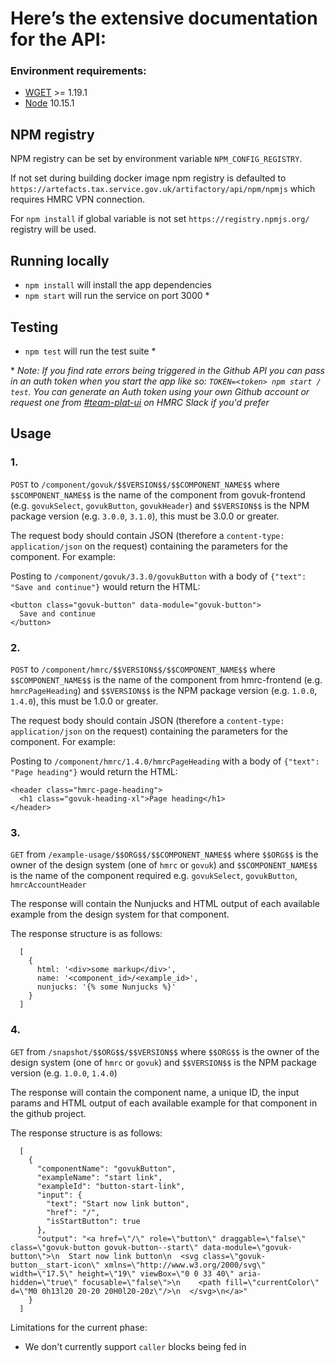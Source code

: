 # Here’s the extensive documentation for the API:

### Environment requirements:

* [WGET](http://gnuwin32.sourceforge.net/packages/wget.htm) >= 1.19.1
* [Node](https://nodejs.org/en/) 10.15.1


## NPM registry
NPM registry can be set by environment variable `NPM_CONFIG_REGISTRY`.

If not set during building docker image npm registry is defaulted to `https://artefacts.tax.service.gov.uk/artifactory/api/npm/npmjs` which requires HMRC VPN connection.

For `npm install` if global variable is not set `https://registry.npmjs.org/` registry will be used.

## Running locally

* `npm install` will install the app dependencies
* `npm start` will run the service on port 3000 *

## Testing

* `npm test` will run the test suite *

\* _Note: If you find rate errors being triggered in the Github API you can pass in an auth token when you start the app like so: `TOKEN=<token> npm start / test`. You can generate an Auth token using your own Github account or request one from [#team-plat-ui](https://hmrcdigital.slack.com/messages/CJMUM9AG3) on HMRC Slack if you'd prefer_

## Usage

### 1.

`POST` to `/component/govuk/$$VERSION$$/$$COMPONENT_NAME$$` where `$$COMPONENT_NAME$$` is the name of the component from govuk-frontend (e.g. `govukSelect`, `govukButton`, `govukHeader`) and `$$VERSION$$` is the NPM package version (e.g. `3.0.0`, `3.1.0`), this must be 3.0.0 or greater.

The request body should contain JSON (therefore a `content-type: application/json` on the request) containing the parameters for the component.  For example:

Posting to `/component/govuk/3.3.0/govukButton` with a body of `{"text": "Save and continue"}` would return the HTML:

```
<button class="govuk-button" data-module="govuk-button">
  Save and continue
</button>
```

### 2.

`POST` to `/component/hmrc/$$VERSION$$/$$COMPONENT_NAME$$` where `$$COMPONENT_NAME$$` is the name of the component from hmrc-frontend (e.g. `hmrcPageHeading`) and `$$VERSION$$` is the NPM package version (e.g. `1.0.0`, `1.4.0`), this must be 1.0.0 or greater.

The request body should contain JSON (therefore a `content-type: application/json` on the request) containing the parameters for the component.  For example:

Posting to `/component/hmrc/1.4.0/hmrcPageHeading` with a body of `{"text": "Page heading"}` would return the HTML:

```
<header class="hmrc-page-heading">
  <h1 class="govuk-heading-xl">Page heading</h1>
</header>
```

### 3.

`GET` from `/example-usage/$$ORG$$/$$COMPONENT_NAME$$` where `$$ORG$$` is the owner of the design system (one of `hmrc` or `govuk`) and `$$COMPONENT_NAME$$` is the name of the component required e.g. `govukSelect`, `govukButton`, `hmrcAccountHeader`

The response will contain the Nunjucks and HTML output of each available example from the design system for that component.

The response structure is as follows:

```
  [
    {
      html: '<div>some markup</div>',
      name: '<component_id>/<example_id>',
      nunjucks: '{% some Nunjucks %}'
    }
  ]
```

### 4.

`GET` from `/snapshot/$$ORG$$/$$VERSION$$` where `$$ORG$$` is the owner of the design system (one of `hmrc` or `govuk`) and `$$VERSION$$` is the NPM package version (e.g. `1.0.0`, `1.4.0`)

The response will contain the component name, a unique ID, the input params and HTML output of each available example for that component in the github project.

The response structure is as follows:

```
  [
    {
      "componentName": "govukButton",
      "exampleName": "start link",
      "exampleId": "button-start-link",
      "input": {
        "text": "Start now link button",
        "href": "/",
        "isStartButton": true
      },
      "output": "<a href=\"/\" role=\"button\" draggable=\"false\" class=\"govuk-button govuk-button--start\" data-module=\"govuk-button\">\n  Start now link button\n  <svg class=\"govuk-button__start-icon\" xmlns=\"http://www.w3.org/2000/svg\" width=\"17.5\" height=\"19\" viewBox=\"0 0 33 40\" aria-hidden=\"true\" focusable=\"false\">\n    <path fill=\"currentColor\" d=\"M0 0h13l20 20-20 20H0l20-20z\"/>\n  </svg>\n</a>"
    }
  ]
```

Limitations for the current phase:
 - We don't currently support `caller` blocks being fed in
